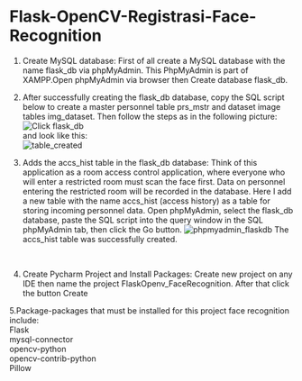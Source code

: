# Flask-OpenCV-Registrasi-Face-Recognition
1. Create MySQL database:  First of all create a MySQL database with the name flask_db via phpMyAdmin. This PhpMyAdmin is part of XAMPP.Open phpMyAdmin via browser then Create database flask_db.

2. After successfully creating the flask_db database, copy the SQL script below to create a master personnel table prs_mstr and dataset image tables img_dataset. Then follow the steps as in the following picture:<br>![Click flask_db](https://github.com/md-irfan-hasan-fahim/Flask-OpenCV-Registrasi-Face-Recognition/assets/81842071/d4f771b9-367c-49a7-b510-68474b5efa1d)
 <br> and look like this: <br> ![table_created](https://github.com/md-irfan-hasan-fahim/Flask-OpenCV-Registrasi-Face-Recognition/assets/81842071/345a2fdd-c8cb-4210-a994-a7c0afb4786a)
 
3. Adds the accs_hist table in the flask_db database:  Think of this application as a room access control application, where everyone who will enter a restricted room must scan the face first. Data on personnel entering the restricted room will be recorded in the database. Here I add a new table with the name accs_hist (access history) as a table for storing incoming personnel data. Open phpMyAdmin, select the flask_db database, paste the SQL script into the query window in the SQL phpMyAdmin tab, then click the Go button. ![phpmyadmin_flaskdb](https://github.com/md-irfan-hasan-fahim/Flask-OpenCV-Registrasi-Face-Recognition/assets/81842071/33ac7448-a617-405e-8b31-4f98eea45711) The accs_hist table was successfully created.
</br>

4. Create Pycharm Project and Install Packages:   Create new project on any IDE then name the project FlaskOpenv_FaceRecognition. After that click the button Create

5.Package-packages that must be installed for this project face recognition include:<br>
Flask<br>
mysql-connector<br>
opencv-python<br>
opencv-contrib-python<br>
Pillow<br>
